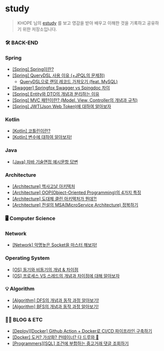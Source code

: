 # study 

> KHOPE 님의 [estudy](https://github.com/esperar/estudy) 를 보고 영감을 받아 배우고 이해한 것을 기록하고 공유하기 위한 저장소입니다.

### 🛠️ BACK-END
### Spring
- [[Spring] Spring이란?](https://github.com/miraexhoi/study/blob/main/Back-End/Spring/spring.md)
- [[Spring] QueryDSL 사용 이유 (+JPQL의 문제점)](https://github.com/miraexhoi/study/blob/main/Back-End/Spring/querydsl.md)  
  - [QueryDSL으로 랜덤 레코드 가져오기 (feat. MySQL)](https://miraexhoi.tistory.com/3)
- [[Swagger] Springfox Swagger vs Spingdoc 차이](https://github.com/miraexhoi/study/blob/main/Back-End/Spring/swagger.md)
- [[Spring] Entity와 DTO의 개념과 분리하는 이유](https://github.com/miraexhoi/study/blob/main/Back-End/Spring/entityvsdto.md)
- [[Spring] MVC 패턴이란? (Model, View, Controller의 개념과 규칙)](https://github.com/miraexhoi/study/blob/main/Back-End/Spring/mvc.md)
- [[Spring] JWT(Json Web Token)에 대하여 알아보자](https://github.com/miraexhoi/study/blob/main/Back-End/Spring/jwt.md)

### Kotlin
- [[Kotlin] 코틀린이란?](https://github.com/miraexhoi/study/blob/master/Back-End/Kotlin/kotlin.md)
- [[Kotlin] 변수에 대하여 알아보자!](https://github.com/miraexhoi/study/blob/master/Back-End/Kotlin/variable.md)

### Java
- [[Java] 자바 기술면접 예시문항 답변](https://github.com/miraexhoi/study/blob/master/Back-End/Java/interview.md)

### Architecture
- [[Architecture] 헥사고날 아키텍처](https://github.com/miraexhoi/study/blob/main/Back-End/Architecture/hexagonal.md)
- [[Architecture] OOP(Object-Oriented Programming)의 4가지 특징](https://github.com/miraexhoi/study/blob/main/Back-End/Architecture/oop.md)
- [[Architecture] 도대체 클린 아키택처가 뭔데?!](https://github.com/miraexhoi/study/blob/master/Back-End/Architecture/clean.md)
- [[Architecture] 전설의 MSA(MicroService Architecture) 정복하기](https://github.com/miraexhoi/study/blob/master/Back-End/Architecture/msa.md)

### 🖥️ Computer Science
### Network
- [[Network] 악명높은 Socket을 마스터 해보자!](https://github.com/miraexhoi/study/blob/master/Back-End/Computer%20Science/Network/socket.md)
### Operating System
- [[OS] 동기와 비동기의 개념 & 차이점](https://github.com/miraexhoi/study/blob/master/Back-End/Computer%20Science/Operating%20System/synvsasyn.md)
- [[OS] 프로세스 VS 스레드의 개념과 차이점에 대해 알아보자](https://github.com/miraexhoi/study/blob/master/Back-End/Computer%20Science/Operating%20System/processvsthread.md)

### 💡 Algorithm
- [[Algorithm] DFS의 개념과 동작 과정 알아보기!](https://github.com/miraexhoi/study/blob/main/Algorithm/dfs.md)
- [[Algorithm] BFS의 개념과 동작 과정 알아보기!](https://github.com/miraexhoi/study/blob/main/Algorithm/bfs.md)

### ✍🏻 BLOG & ETC
- [[Deploy][Docker] Github Action + Docker로 CI/CD 파이프라인 구축하기](https://velog.io/@miraexhoi/Github-Action-Docker%EB%A1%9C-CICD-%ED%8C%8C%EC%9D%B4%ED%94%84%EB%9D%BC%EC%9D%B8-%EA%B5%AC%EC%B6%95%ED%95%98%EA%B8%B0)
- [[Docker] 도커? 가상화? 컨테이너? 다 드루와 😤](https://velog.io/@miraexhoi/%EB%8F%84%EC%BB%A4-%EA%B0%80%EC%83%81%ED%99%94-%EC%BB%A8%ED%85%8C%EC%9D%B4%EB%84%88-%EB%8B%A4-%EB%93%9C%EB%A3%A8%EC%99%80)
- [[Programmers][SQL] 조건에 부합하는 중고거래 댓글 조회하기](https://velog.io/@miraexhoi/%ED%94%84%EB%A1%9C%EA%B7%B8%EB%9E%98%EB%A8%B8%EC%8A%A4-%EC%A1%B0%EA%B1%B4%EC%97%90-%EB%B6%80%ED%95%A9%ED%95%98%EB%8A%94-%EC%A4%91%EA%B3%A0%EA%B1%B0%EB%9E%98-%EB%8C%93%EA%B8%80-%EC%A1%B0%ED%9A%8C%ED%95%98%EA%B8%B0)
